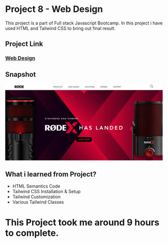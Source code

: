 # Project 8 - Web Design
This project is a part of Full stack Javascript Bootcamp. In this project i have used HTML and Tailwind CSS to bring out final result.

## Project Link
### [Web Design](https://rode-good.netlify.app/)

## Snapshot

![Project 8 - Web Design](./snapshot/final.JPG)


## What i learned from Project?
- HTML Semantics Code
- Tailwind CSS Installation & Setup 
- Tailwind Customization
- Various Tailwind Classes

# This Project took me around 9 hours to complete.